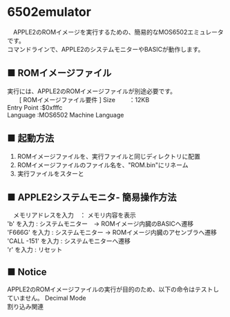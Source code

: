 # 6502emulator

　APPLE2のROMイメージを実行するための、簡易的なMOS6502エミュレータです。  
 コマンドラインで、APPLE2のシステムモニターやBASICが動作します。
 
 ## ■ ROMイメージファイル
 
   実行には、APPLE2のROMイメージファイルが別途必要です。  
　　[ ROMイメージファイル要件 ]
    Size    　　：12KB  
    Entry Point :$0xfffc  
    Language    :MOS6502 Machine Language  
 
 
 ## ■ 起動方法
 
   1. ROMイメージファイルを、実行ファイルと同じディレクトリに配置
   2. ROMイメージファイルのファイル名を、"ROM.bin"にリネーム
   3. 実行ファイルをスターと
 
 
 ## ■ APPLE2システムモニタ- 簡易操作方法
 
 　メモリアドレスを入力　： メモリ内容を表示  
   'b' を入力           : システムモニター　→ ROMイメージ内臓のBASICへ遷移  
   'F666G' を入力       : システムモニター  → ROMイメージ内臓のアセンブラへ遷移  
   'CALL -151' を入力   : システムモニターへ遷移  
   'r' を入力           : リセット  


 ## ■ Notice
 
   APPLE2のROMイメージファイルの実行が目的のため、以下の命令はテストしていません。
   Decimal Mode  
   割り込み関連  
